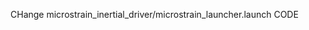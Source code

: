 CHange microstrain_inertial_driver/microstrain_launcher.launch CODE

<arg name="node_instance" default="1" doc="Instance number to differentiate multiple nodes" />

<node name="$(arg node_name)_$(arg node_instance)" pkg="microstrain_inertial_driver" type="microstrain_inertial_driver_node" output="screen" ns="$(arg namespace)">
